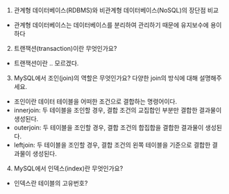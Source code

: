 1. 관계형 데이터베이스(RDBMS)와 비관계형 데이터베이스(NoSQL)의 장단점 비교

- 관계형 데이터베이스는 데이터베이스를 분리하여 관리하기 때문에 유지보수에 용이하다

2. 트랜잭션(transaction)이란 무엇인가요?

- 트랜잭션이란 .. 모르겠다.

3. MySQL에서 조인(join)의 역할은 무엇인가요? 다양한 join의 방식에 대해 설명해주세요.

- 조인이란 데이터 테이블을 어떠한 조건으로 결합하는 명령어이다.
- innerjoin: 두 테이블을 조인할 경우, 결합 조건의 교집합인 부분만 결합한 결과물이 생성된다.
- outerjoin: 두 테이블을 조인할 경우, 결합 조건의 합집합을 결합한 결과물이 생성된다.
- leftjoin: 두 테이블을 조인할 경우, 결합 조건의 왼쪽 테이블을 기준으로 결합한 결과물이 생성된다.

4. MySQL에서 인덱스(index)란 무엇인가요?

- 인덱스란 테이블의 고유번호?
